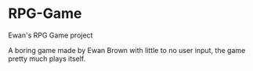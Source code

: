 # RPG-Game
Ewan's RPG Game project

A boring game made by Ewan Brown with little to no user input, the game pretty much plays itself.
